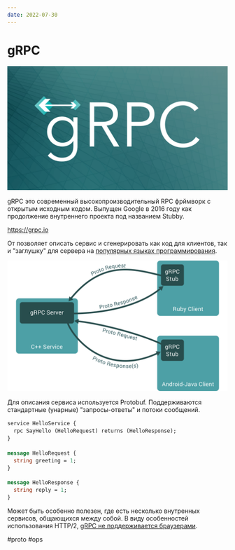 ```yaml
---
date: 2022-07-30
---
```


# gRPC

![gRPC logo](grpc.png)

gRPC это современный высокопроизводительный RPC фрймворк с открытым исходным кодом.
Выпущен Google в 2016 году как продолжение внутреннего проекта под названием Stubby.

https://grpc.io

От позволяет описать сервис и сгенерировать как код для клиентов, так и "заглушку"
для сервера на [популярных языках программирования](https://grpc.io/docs/languages/).

![gRPC example](grpc_example.png)

Для описания сервиса используется Protobuf. Поддерживаются стандартные (унарные)
"запросы-ответы" и потоки сообщений.

```proto
service HelloService {
  rpc SayHello (HelloRequest) returns (HelloResponse);
}

message HelloRequest {
  string greeting = 1;
}

message HelloResponse {
  string reply = 1;
}
```

Может быть особенно полезен, где есть несколько внутренных сервисов, общающихся
между собой. В виду особенностей использования HTTP/2,
[gRPC не поддерживается браузерами](https://grpc.io/blog/state-of-grpc-web/).

#proto #ops
